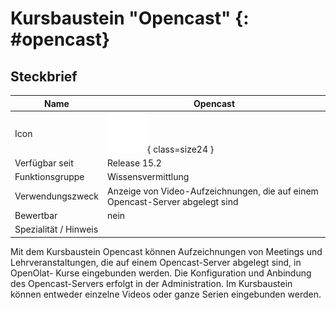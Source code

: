 # Kursbaustein "Opencast"  {: #opencast}

## Steckbrief

Name | Opencast
---------|----------
Icon | ![Opencast Icon](assets/course_element_opencast_icon.png){ class=size24  }
Verfügbar seit | Release 15.2
Funktionsgruppe | Wissensvermittlung
Verwendungszweck | Anzeige von Video-Aufzeichnungen, die auf einem Opencast-Server abgelegt sind
Bewertbar | nein
Spezialität / Hinweis |


Mit dem Kursbaustein Opencast können Aufzeichnungen von Meetings und
Lehrveranstaltungen, die auf einem Opencast-Server abgelegt sind, in OpenOlat-
Kurse eingebunden werden. Die Konfiguration und Anbindung des Opencast-Servers
erfolgt in der Administration. Im Kursbaustein können entweder einzelne Videos
oder ganze Serien eingebunden werden.